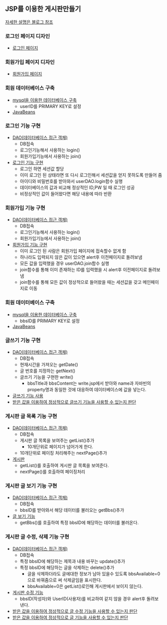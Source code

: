 ## JSP를 이용한 게시판만들기
[자세한 설명은 블로그 참조](https://velog.io/@mingmang17?tag=JSP-%EA%B2%8C%EC%8B%9C%ED%8C%90%EB%A7%8C%EB%93%A4%EA%B8%B0)
### 로그인 페이지 디자인
* [로그인 페이지](./login.jsp)
### 회원가입 페이지 디자인
* [회원가입 페이지](./join.jsp)
### 회원 데이터베이스 구축
* [mysql을 이용한 데이터베이스 구축](./database구축.txt)
  - userID를 PRIMARY KEY로 설정
* [JavaBeans](./User.java)
### 로그인 기능 구현
* [DAO(데이터베이스 접근 객체)](./UserDAO.java)
  - DB접속
  - 로그인기능해서 사용하는 login()
  - 회원가입기능에서 사용하는 join()
* [로그인 기능 구현](./loginAction.jsp)
  <ul>  
    <li>로그인 하면 세션값 할당</li>
    <li>이미 로그인 된 상태라면 또 다시 로그인해서 세션값을 얻지 못하도록 만들어 줌</li>
    <li>아이디와 비밀번호를 받아와서 userDAO.login함수 실행</li>
    <li>데이터베이스의 값과 비교해 정상적인 ID,PW 일 때 로그인 성공</li>
    <li>비정상적인 값이 들어왔다면 해당 내용에 따라 반환</li>
  </ul>  
### 회원가입 기능 구현
* [DAO(데이터베이스 접근 객체)](./UserDAO.java)
  - DB접속
  - 로그인기능해서 사용하는 login()
  - 회원가입기능에서 사용하는 join()
* [회원가입 기능 구현](./UserDAO.java)
  - 이미 로그인 된 사람은 회원가입 페이지에 접속할수 없게 함
  - 하나라도 입력되지 않은 값이 있으면 alert후 이전페이지로 돌려보냄
  - 모든 값을 입력했을 경우 userDAO.join함수 실행
  - join함수를 통해 이미 존재하는 ID를 입력했을 시 alert후 이전페이지로 돌려보냄
  - join함수를 통해 모든 값이 정상적으로 들어왔을 때는 세션값을 갖고 메인페이지로 이동
### 회원 데이터베이스 구축
* [mysql을 이용한 데이터베이스 구축](./bbs.txt)
  - bbsID를 PRIMARY KEY로 설정
* [JavaBeans](./Bbs.java)

### 글쓰기 기능 구현
* [DAO(데이터베이스 접근 객체)](./BbsDAO.java)
  - DB접속
  - 현재시간을 가져오는 getDate()
  - 글 번호를 지정하는 getNext()
  - 글쓰기 기능을 구현한 write()
    - bbsTitle과 bbsContent는 write.jsp에서 받아와 name과 자바빈의 property명과 동일한 것에 
      대응하여 데이터베이스에 값을 넣는다.
* [글쓰기 기능 사용](./write.jsp)
* [받은 값을 이용하여 정상적으로 글쓰기 기능을 사용할 수 있는지 판단](./writeAction.jsp)

### 게시판 글 목록 기능 구현
* [DAO(데이터베이스 접근 객체)](./BbsDAO.java)
  - DB접속
  - 게시판 글 목록을 보여주는 getList()추가
    - 10개단위로 페이지가 넘어가게 한다.
  - 10개단위로 페이징 처리해주는 nextPage()추가
* [게시판](./bbs.jsp)
  - getList()를 호출하여 게시판 글 목록을 보여준다.
  - nextPage()를 호출하여 페이징처리

### 게시판 글 보기 기능 구현
* [DAO(데이터베이스 접근 객체)](./BbsDAO.java)
  - DB접속
  - bbsID를 받아와서 해당 데이터를 불러오는 getBbs()추가
* [글 보기 기능](./view.jsp)
  - getBbs()를 호출하여 특정 bbsID에 해당하는 데이터를 불러온다.

### 게시판 글 수정, 삭제 기능 구현
* [DAO(데이터베이스 접근 객체)](./BbsDAO.java)
  - DB접속
  - 특정 bbsID에 해당하는 제목과 내용 바꾸는 update()추가
  - 특정 bbsID에 해당하는 글을 삭제하는 delete()추가
    - 글을 삭제하더라도 글에대한 정보가 남아 있을수 있도록 bbsAvailable=0으로 바꿔줌으로 써 
  삭제글임을 표시한다.
    - bbsAvailable=0은 getList()로인해 게시판에서 보이지 않는다.
* [게시판 수정 기능](./update.jsp)
  - bbsID(작성자)와 UserID(사용자)를 비교하여 같지 않을 경우 alert후 돌려보낸다.
* [받은 값을 이용하여 정상적으로 글 수정 기능을 사용할 수 있는지 판단](./updateAction.jsp)
* [받은 값을 이용하여 정상적으로 글  기능을 사용할 수 있는지 판단](./deleteAction.jsp)
